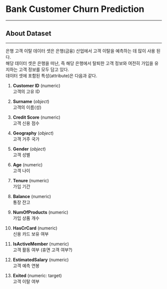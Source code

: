 # Bank Customer Churn Prediction 
---

## About Dataset 
---
은행 고객 이탈 데이터 셋은 은행(금융) 산업에서 고객 이탈을 예측하는 데 많이 사용 된다.  
해당 데이터 셋은 은행을 떠난, 즉 해당 은행에서 탈퇴한 고객 정보와 여전히 가입을 유지하는 고객 정보를 모두 담고 있다.  
데이터 셋에 포함된 특성(attribute)은 다음과 같다.

1. **Customer ID**  (numeric)  
  고객의 고유 ID

2. **Surname**  (*object*)  
  고객의 이름(성)

3. **Credit Score**  (numeric)  
  고객 신용 점수  
  
4. **Geography**  (*object*)  
  고객 거주 국가

5. **Gender**  (*object*)  
  고객 성별 

6. **Age**  (numeric)  
  고객 나이 

7. **Tenure**  (numeric)  
  가입 기간

8. **Balance**  (numeric)  
  통장 잔고   

9. **NumOfProducts**  (numeric)  
  가입 상품 개수 

10. **HasCrCard**  (numeric)  
  신용 카드 보유 여부 

11. **IsActiveMember**  (numeric)  
  고객 활동 여부 (휴면 고객 여부?)

12. **EstimatedSalary**  (numeric)  
  고객 예측 연봉   

13. **Exited**  (numeric: target)  
  고객 이탈 여부   
